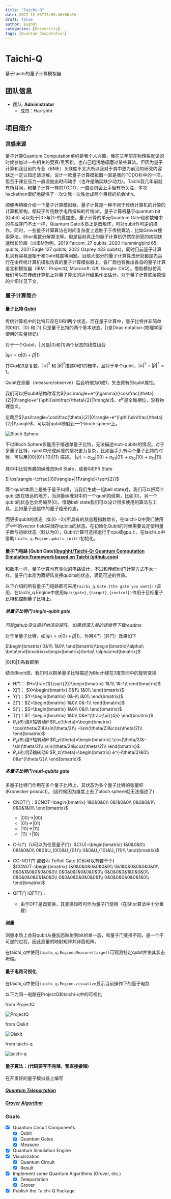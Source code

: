 ```yaml
---
title: "Taichi-Q"
date: 2022-12-03T15:09:46+08:00
draft: false
author: Bughht 
categories: [University]
tags: [Quantum Computation]
---
```


# Taichi-Q

基于taichi的量子计算模拟器

## 团队信息

+ 团队: **Administrator**
  + 成员：Harryhht

## 项目简介

### 灵感来源

量子计算Quantum Computation单纯是我个人兴趣，我在三年前在物理系就读的时候参加过一些相关的竞赛/黑客松，也自己粗浅地琢磨过某些算法。但因为量子计算和我目前的专业（BME）关联度不太大所以我对于其中更为前沿的研究内容缺乏一定认知还请谅解。设计一款量子计算模拟器一直是我的TODO栏中的一项，但苦于课业压力一直没抽出时间动手（也许是确实缺少动力）。Taichi我几年前就有所耳闻，和量子计算一样的TODO，一直没机会上手但有所关注，本次hackathon很好地提供了一次让我一次性达成两个目标的机会hhh。

顺便再稍微介绍一下量子计算模拟器。量子计算是一种不同于传统计算机的计算的计算机架构，相较于传统数字电路操纵的传统bit，量子计算机基于quantum bit (Qubit) 可以处于|0>与|1>的叠加态。量子计算的单元Quantum Gate也和数电中的与或非门不太一样，Quantum Gate本质上是酉矩阵，可对qubit作可逆的操作。同时，一些量子计算算法在时间复杂度上远胜于于传统算法，比如Grover搜索算法，Shor素数分解算法等。但是目前真正的量子计算机仍然在研究的初期快速增长阶段（以IBM为例，2019 Falcom: 27 qubits, 2020 Hummingbird 65 qubits, 2021 Eagle 127 qubits, 2022 Osprey 433 qubits)，同时目前量子计算机具有容易退相干和Gate精度等问题。目前大部分的量子计算算法研究都是先运行在由传统计算机模拟仿真的量子计算模拟器上，各厂商也有推出各自的量子计算语言和模拟器（IBM：ProjectQ, Microsoft: Q#, Google: CirQ）。借助模拟仿真我们可以在传统计算机上对量子算法的运行结果作出估计。对于量子计算底层原理的介绍详见下文。

<!-- Quantum Computation is one of my interest area. I've attempted some Quantum related Competitions and Hackathons during my college life and tried several opensource framework for quantum computation (e.g. Project Q from IBM, Q# from Microsoft), then I realized it's not that complicated to design framework on my own. On the other hand, I noticed that Taichi provided an elegant approach for code acceleration and useful sparse matrix supports, which is helpful for high-performance system design. So here comes the interesting project. -->

### 量子计算简介

#### 量子比特 [Qubit](https://github.com/bughht/Taichi-Q/tree/main/taichi_q/Qubit.py)

传统计算机中的比特只存在0和1两个状态，而在量子计算中，量子比特并非简单的0和1，$|0\rangle$ 和 $|1 \rangle$ 只是量子比特的两个基本状态。$| \rangle$是Dirac notation (物理学家使用的矢量标记)

对于一个Qubit，$|\psi\rangle$是$|0\rangle$和$|1 \rangle$两个状态的线性组合

$|\psi\rangle = \alpha|0\rangle+\beta|1\rangle$

其中$\alpha$和$\beta$是复数，$|\alpha|^2$ 和 $|\beta|^2$描述0和1的概率，且对于单个qubit，$|\alpha|^2+|\beta|^2=1$。

Qubit在测量（measure/observe）后会坍缩为0或1，失去原有的qubit属性。

我们可以把qubit结构改写为$|\psi\rangle=e^{i\gamma}(\cos\frac{\theta}{2}|0\rangle+e^{i\phi}\sin\frac{\theta}{2}|1\rangle)$，$e^{i\gamma}$是全局相位，没有物理意义。

忽略后$|\psi\rangle=\cos\frac{\theta}{2}|0\rangle+e^{i\phi}\sin\frac{\theta}{2}|1\rangle$，可以将qubit映射到一个bloch sphere上。

![Bloch Sphere](/university_shu/img/bloch.png)

不过Bloch Sphere仅能用于描述单量子比特，无法描述muti-qubits的情况。对于多量子比特，qubit中形成纠缠的情况更为复杂，比如当手头有两个量子比特的时候，可以用$|00\rangle |01\rangle |10\rangle |11\rangle$ 描述。
$|\psi\rangle=\alpha_{00}|00\rangle+\alpha_{01}|01\rangle+\alpha_{10}|10\rangle+\alpha_{11}|11\rangle$

其中中比较有趣的纠缠态Bell State，或者叫EPR State

$|\psi\rangle=\cfrac{|00\rangle+|11\rangle}{\sqrt{2}}$

两个qubit本质上是处于量子纠缠，当我们生成一组bell state对，我们可以把两个qubit放在很远的地方，当测量纠缠对中的一个qubit的结果，比如$|0\rangle$，另一个qubit的状态也会坍缩至$|0\rangle$。借助bell state我们可以设计很多使用的算法与工具，比如量子通信中的量子隐形传态。

而更多qubit的状态（如$|0\cdots0\rangle$)所具有的状态程指数增长，在taichi-Q中我们使用$2^{n_{qubit}}$的vector field来储存qubits的状态。在初始化Qubit的时候需要设定使用量子数与初始状态（默认为0），Qubit计算可选择运行于cpu或gpu上。在taichi_q中借助`taichi_q.Engine.qubits_init()`初始化。

#### 量子门电路 [Qubit Gate]([bughht/Taichi-Q: Quantum Computation Simulation Framework based on Taichi (github.com)](https://github.com/bughht/Taichi-Q/tree/main/taichi_q/Gate.py)

和数电一样，量子计算也有类似的电路设计，不过和传统bit门计算方式不太一样。量子门本质为酉矩阵变换qubits的状态，满足可逆的性质。

以下介绍的所有量子门电路都可采用`taichi_q.Gate.{the gate you want}()`调用，在taichi_q.Engine中使用`Ops({gate},{target},{control})`作用于目标量子比特和控制量子比特上。

##### 单量子比特门 single-qubit gate

*可能github没法很好地渲染矩阵，如果想深入看的话推荐下载readme*

对于单量子比特，如$|\psi\rangle=\alpha|0\rangle+\beta|1\rangle$，作用X门（非门）效果如下

$\begin{bmatrix}
  0&1\\
  1&0\\
\end{bmatrix}\begin{bmatrix}\alpha\\ \beta\end{bmatrix}=\begin{bmatrix}\beta\\ \alpha\end{bmatrix}$

$|0\rangle$和$|1\rangle$系数颠倒

结合Bloch球，我们可以把单量子比特描述为Bloch球在3度空间中的旋转变换

+ H门： $H=\frac{1}{\sqrt{2}}\begin{bmatrix}
  1&1\\
  1&-1\\
\end{bmatrix}$
+ X门： $X=\begin{bmatrix}
  0&1\\
  1&0\\
\end{bmatrix}$
+ Y门：$Y=\begin{bmatrix}
  0&-i\\
  i&0\\
\end{bmatrix}$
+ Z门：$Z=\begin{bmatrix}
  1&0\\
  0&-1\\
\end{bmatrix}$
+ S门：$S=\begin{bmatrix}
  1&0\\
  0&i\\
\end{bmatrix}$
+ T门：$T=\begin{bmatrix}
  1&0\\
  0&e^{\frac{\pi}{4}i}
\end{bmatrix}$
+ $R_x(\theta)$:绕X轴转动$\theta$ $R_x(\theta)=\begin{bmatrix}
  \cos(\theta/2)&i\sin(\theta/2)\\
  -i\sin(\theta/2)&\cos(\theta/2)\\
\end{bmatrix}$
+ $R_y(\theta)$:绕Y轴转动$\theta$ $R_y(\theta)=\begin{bmatrix}
  \cos(\theta/2)&-\sin(\theta/2)\\
  \sin(\theta/2)&\cos(\theta/2)\\
\end{bmatrix}$
+ $R_z(\theta)$:绕Z轴转动$\theta$ $R_z(\theta)=\begin{bmatrix}
  e^{-i\theta/2}&0\\
  0&e^{i\theta/2}\\
\end{bmatrix}$

##### 多量子比特门 muti-qubits gate

多量子比特门作用在多个量子比特上，其状态为多个量子比特的张量积(Kronecker product)。(这时候因为维度上去了bloch sphere就无法描述了)

+ CNOT门：$CNOT=\begin{bmatrix}
  1&0&0&0\\
  0&1&0&0\\
  0&0&0&1\\
  0&0&1&0\\
\end{bmatrix}$
  + $|00\rangle \rightarrow |00\rangle$
  + $|01\rangle \rightarrow |01\rangle$
  + $|10\rangle \rightarrow |11\rangle$
  + $|11\rangle \rightarrow |10\rangle$
+ C-U门（U可以为任意量子门）$C(U)=\begin{bmatrix}
  1&0&0&0\\
  0&1&0&0\\
  0&0&U_{00}&U_{01}\\
  0&0&U_{10}&U_{11}\\
\end{bmatrix}$
+ CC-NOT门 或者叫 Toffoli Gate (C也可以有若干个) $CCNOT=\begin{bmatrix}
  1&0&0&0&0&0&0&0\\
  0&1&0&0&0&0&0&0\\
  0&0&1&0&0&0&0&0\\
  0&0&0&1&0&0&0&0\\
  0&0&0&0&1&0&0&0\\
  0&0&0&0&0&1&0&0\\
  0&0&0&0&0&0&0&1\\
  0&0&0&0&0&0&1&0\\
\end{bmatrix}$

+ QFT门 iQFT门：
  + 由于DFT是酉变换，其变换矩阵可作为量子门使用（在Shor算法中十分重要）

#### 测量

测量本质上会将qubit从叠加态映射到bit的单一态，和量子门变换不同，是一个不可逆的过程，因此测量的映射矩阵并非酉矩阵。

在taichi_q中使用`taichi_q.Engine.Measure(target)`可观测特定qubit并使其状态坍缩。

#### 量子电路可视化

在taichi_q中使用`taichi_q.Engine.visualize`显示当前操作下的量子电路

以下为同一电路在ProjectQ和taichi-q中的可视化

from ProjectQ

![ProjectQ](/university_shu/img/projectq.png)

from Qiskit

![Qiskit](/university_shu/img/qiskit.png)

from taichi-q

![taichi-q](/university_shu/img/taichi_q.gif)

#### 量子算法：(代码要写不完辣，我直接搬辣)

在开发好的量子模拟器上编写

##### [Quantum Teleportation](https://qiskit.org/textbook/ch-algorithms/teleportation.html#4.-Understanding-Quantum-Teleportation-)

##### [Grover Algorithm](https://qiskit.org/textbook/ch-algorithms/grover.html)

### Goals

+ [x] Quantum Circuit Components
  + [x] Qubit
  + [x] Quantum Gates
  + [x] Measure
+ [x] Quantum Simulation Engine
+ [x] Visualization
  + [x] Quantum Circuit
  + [x] Result
+ [x] Implement some Quantum Algorithms (Grover, etc.)
  + [x] Teleportation
  + [x] Grover
+ [x] Publish the Taichi-Q Package
